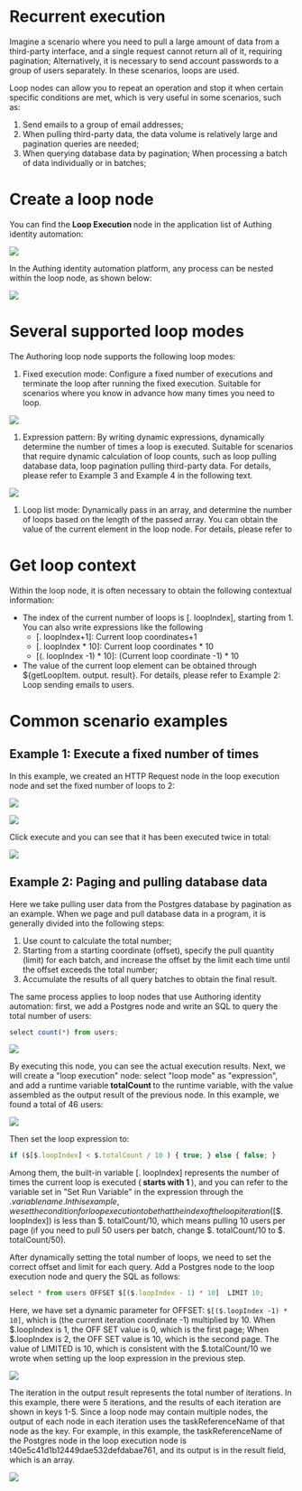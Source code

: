 # Recurrent execution

Imagine a scenario where you need to pull a large amount of data from a third-party interface, and a single request cannot return all of it, requiring pagination; Alternatively, it is necessary to send account passwords to a group of users separately. In these scenarios, loops are used.

Loop nodes can allow you to repeat an operation and stop it when certain specific conditions are met, which is very useful in some scenarios, such as:

1. Send emails to a group of email addresses;
2. When pulling third-party data, the data volume is relatively large and pagination queries are needed;
3. When querying database data by pagination;
When processing a batch of data individually or in batches;

# Create a loop node

You can find the <strong> Loop Execution </strong>node in the application list of Authing identity automation:

![](../static/HVuvbAzoOoKXijxjnVrcOhYNnre.png)

In the Authing identity automation platform, any process can be nested within the loop node, as shown below:

![](../static/AhRLb630HodPS1xfU3bc0whmnTe.png)

# Several supported loop modes

The Authoring loop node supports the following loop modes:

1. Fixed execution mode: Configure a fixed number of executions and terminate the loop after running the fixed execution. Suitable for scenarios where you know in advance how many times you need to loop.

![](../static/VtaCbUmmgoHAZCxvTP6cqqdhn2c.png)

1. Expression pattern: By writing dynamic expressions, dynamically determine the number of times a loop is executed. Suitable for scenarios that require dynamic calculation of loop counts, such as loop pulling database data, loop pagination pulling third-party data. For details, please refer to Example 3 and Example 4 in the following text.

![](../static/GmIHbwheDojZCRxMCAucA03qnAc.png)

1. Loop list mode: Dynamically pass in an array, and determine the number of loops based on the length of the passed array. You can obtain the value of the current element in the loop node. For details, please refer to

# Get loop context

Within the loop node, it is often necessary to obtain the following contextual information:

- The index of the current number of loops is $[$. loopIndex], starting from 1. You can also write expressions like the following
  - $[$. loopIndex+1]: Current loop coordinates+1
  - $[$. loopIndex * 10]: Current loop coordinates * 10
  - $[($. loopIndex -1) * 10]: (Current loop coordinate -1) * 10
- The value of the current loop element can be obtained through ${getLoopItem. output. result}. For details, please refer to Example 2: Loop sending emails to users.

# Common scenario examples

## Example 1: Execute a fixed number of times

In this example, we created an HTTP Request node in the loop execution node and set the fixed number of loops to 2:

![](../static/WDwVbY9z9oDSdkxdQivcjygJnLh.png)

![](../static/Hodub6ufboHJr1xxLF9cN1dWnhh.png)

Click execute and you can see that it has been executed twice in total:

![](../static/NdJJbt2adoXjh1xIf4ncZVIvn6c.png)

<!-- ## Example 2: Loop sending emails to users -->

<!-- In this example, we first use the "Get User List" method of the Authing application to pull the user list:

![](../static/UuKfb0hQGoyEbDxFKPCciW5mnFd.png)

Next, add a loop execution node, set the loop mode to "loop list", and assemble the list data as the output result of the previous node:

![](../static/X10eb9d0moJ8hhx5c3vcZFWanOg.png)

Next, add an "Authoring Mail Service" node to the loop body, where the recipient is set to ${getLoopItem. output. result. email}, which is the email value of the current element:

![](../static/K8OYbojA4o8kymxQFYgczEUyngd.png) -->

<!-- Click execute: You can see that an email has been sent for each user. -->

## Example 2: Paging and pulling database data

Here we take pulling user data from the Postgres database by pagination as an example. When we page and pull database data in a program, it is generally divided into the following steps:

1. Use count to calculate the total number;
2. Starting from a starting coordinate (offset), specify the pull quantity (limit) for each batch, and increase the offset by the limit each time until the offset exceeds the total number;
3. Accumulate the results of all query batches to obtain the final result.

The same process applies to loop nodes that use Authoring identity automation: first, we add a Postgres node and write an SQL to query the total number of users:

```typescript
select count(*) from users;
```

![](../static/JeyCbV4gOoVVUIxNVrTcAkabnWf.png)


By executing this node, you can see the actual execution results. Next, we will create a "loop execution" node: select "loop mode" as "expression", and add a runtime variable<strong> totalCount </strong>to the runtime variable, with the value assembled as the output result of the previous node. In this example, we found a total of 46 users:

![](../static/JqaKb3ni6ooffmx6vT3cVNOPnYg.png)

Then set the loop expression to:

```typescript
if ($[$.loopIndex] < $.totalCount / 10 ) { true; } else { false; }
```

Among them, the built-in variable $[$. loopIndex] represents the number of times the current loop is executed (<strong> starts with 1 </strong>), and you can refer to the variable set in "Set Run Variable" in the expression through the $. variable name. In this example, we set the condition for loop execution to be that the index of the loop iteration ($[$. loopIndex]) is less than $. totalCount/10, which means pulling 10 users per page (if you need to pull 50 users per batch, change $. totalCount/10 to $. totalCount/50).

After dynamically setting the total number of loops, we need to set the correct offset and limit for each query. Add a Postgres node to the loop execution node and query the SQL as follows:

```typescript
select * from users OFFSET $[($.loopIndex - 1) * 10]  LIMIT 10;
```

Here, we have set a dynamic parameter for OFFSET: `$[($.loopIndex -1) * 10]`, which is (the current iteration coordinate -1) multiplied by 10. When $.loopIndex is 1, the OFF SET value is 0, which is the first page; When $.loopIndex is 2, the OFF SET value is 10, which is the second page. The value of LIMITED is 10, which is consistent with the $.totalCount/10 we wrote when setting up the loop expression in the previous step.

![](../static/JGcrbhWhko7969xUBCQcTiNinVg.png)

<!-- After clicking save, you can see that the Postgres node in the loop has been executed several times: -->

<!-- ![](../static/boxcnwQretb81OnXmgMUQE9ud3c.png) -->

<!-- The output of the loop's direct node is in the following format: -->

<!-- ![](../static/boxcnZEs9zT3rix1kAtSG7jepzd.png) -->

The iteration in the output result represents the total number of iterations. In this example, there were 5 iterations, and the results of each iteration are shown in keys 1-5. Since a loop node may contain multiple nodes, the output of each node in each iteration uses the taskReferenceName of that node as the key. For example, in this example, the taskReferenceName of the Postgres node in the loop execution node is t40e5c41d1b12449dae532defdabae761, and its output is in the result field, which is an array.

![](../static/boxcnYybguszz4nUudIggC4h5dq.png)
